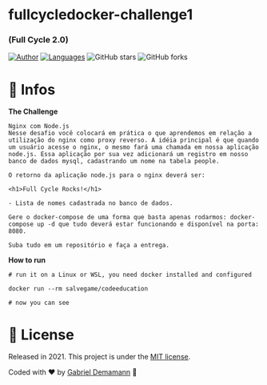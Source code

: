 # fullcycledocker-challenge1

### (Full Cycle 2.0)

[![Author](https://img.shields.io/badge/author-salvegame197-AD1256?style=flat-square)](https://github.com/salvegame197)
[![Languages](https://img.shields.io/github/languages/count/salvegame197/fullcycledocker-challenge2?color=%23AD1256&style=flat-square)](#)
![GitHub stars](https://img.shields.io/github/stars/salvegame197/fullcycledocker-challenge2?style=flat-square)
![GitHub forks](https://img.shields.io/github/forks/salvegame197/fullcycledocker-challenge2?style=flat-square)

# 📘 Infos

**The Challenge**

```
Nginx com Node.js
Nesse desafio você colocará em prática o que aprendemos em relação a utilização do nginx como proxy reverso. A idéia principal é que quando um usuário acesse o nginx, o mesmo fará uma chamada em nossa aplicação node.js. Essa aplicação por sua vez adicionará um registro em nosso banco de dados mysql, cadastrando um nome na tabela people.

O retorno da aplicação node.js para o nginx deverá ser:

<h1>Full Cycle Rocks!</h1>

- Lista de nomes cadastrada no banco de dados.

Gere o docker-compose de uma forma que basta apenas rodarmos: docker-compose up -d que tudo deverá estar funcionando e disponível na porta: 8080.

Suba tudo em um repositório e faça a entrega.
```

**How to run**

```
# run it on a Linux or WSL, you need docker installed and configured

docker run --rm salvegame/codeeducation

# now you can see
```

# :closed_book: License

Released in 2021.
This project is under the [MIT license](https://opensource.org/licenses/MIT).

Coded with :heart: by [Gabriel Demamann](https://github.com/salvegame197) 🚀
